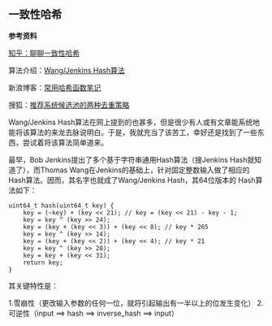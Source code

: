 ## 一致性哈希

**参考资料**

[知乎：聊聊一致性哈希](https://zhuanlan.zhihu.com/p/24440059)

算法介绍：[Wang/Jenkins Hash算法](http://d0evi1.com/wang-jenkins-hash/)

新浪博客：[常用哈希函数笔记](http://blog.sina.com.cn/s/blog_70b2b6020100lexb.html)

搜狐：[推荐系统候选池的两种去重策略](https://www.sohu.com/a/231215520_499730)

Wang/Jenkins Hash算法在网上提到的也甚多，但是很少有人或有文章能系统地能将该算法的来龙去脉说明白。于是，我就充当了该苦工，幸好还是找到了一些东西，尝试着将该算法简单道来。

最早，Bob Jenkins提出了多个基于字符串通用Hash算法（搜Jenkins Hash就知道了），而Thomas Wang在Jenkins的基础上，针对固定整数输入做了相应的Hash算法。因而，其名字也就成了Wang/Jenkins Hash，其64位版本的 Hash算法如下：

```
uint64_t hash(uint64_t key) {
    key = (~key) + (key << 21); // key = (key << 21) - key - 1;
    key = key ^ (key >> 24);
    key = (key + (key << 3)) + (key << 8); // key * 265
    key = key ^ (key >> 14);
    key = (key + (key << 2)) + (key << 4); // key * 21
    key = key ^ (key >> 28);
    key = key + (key << 31);
    return key;
}
```

其关键特性是：

1.雪崩性（更改输入参数的任何一位，就将引起输出有一半以上的位发生变化）
2.可逆性（input ==> hash ==> inverse_hash ==> input）